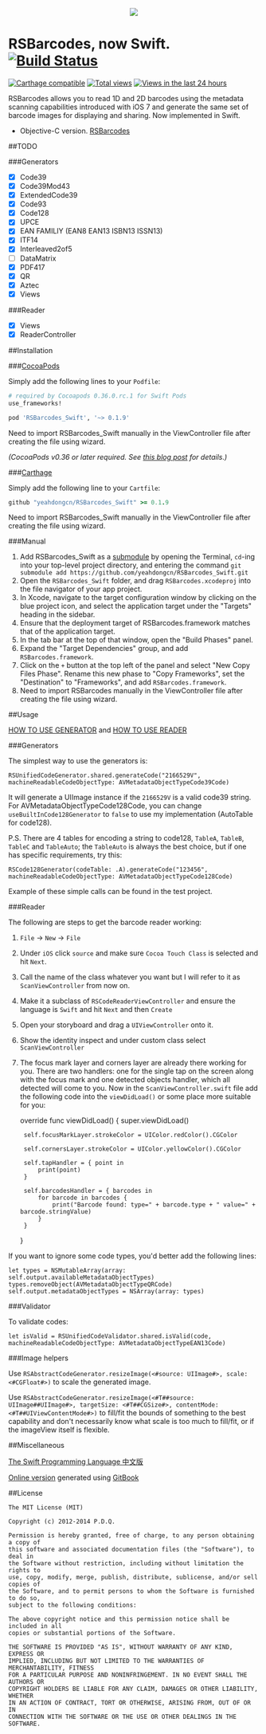 <p align="center">
  <img src="https://raw.githubusercontent.com/yeahdongcn/RSBarcodes_Swift/master/home-hero-swift-hero.png">
</p>

RSBarcodes, now Swift.
[![Build Status](https://travis-ci.org/yeahdongcn/RSBarcodes_Swift.svg?branch=Swift-2.3)](https://travis-ci.org/yeahdongcn/RSBarcodes_Swift) 
==========
[![Carthage compatible](https://img.shields.io/badge/Carthage-compatible-4BC51D.svg?style=flat)](https://github.com/Carthage/Carthage)
[![Total views](https://sourcegraph.com/api/repos/github.com/yeahdongcn/RSBarcodes_Swift/counters/views.png)](https://sourcegraph.com/github.com/yeahdongcn/RSBarcodes_Swift)
[![Views in the last 24 hours](https://sourcegraph.com/api/repos/github.com/yeahdongcn/RSBarcodes_Swift/counters/views-24h.png)](https://sourcegraph.com/github.com/yeahdongcn/RSBarcodes_Swift)

RSBarcodes allows you to read 1D and 2D barcodes using the metadata scanning capabilities introduced with iOS 7 and generate the same set of barcode images for displaying and sharing. Now implemented in Swift.

* Objective-C version. [RSBarcodes](https://github.com/yeahdongcn/RSBarcodes)

##TODO

###Generators
- [x] Code39
- [x] Code39Mod43
- [x] ExtendedCode39
- [x] Code93
- [x] Code128
- [x] UPCE
- [x] EAN FAMILIY (EAN8 EAN13 ISBN13 ISSN13)
- [x] ITF14
- [x] Interleaved2of5
- [ ] DataMatrix
- [x] PDF417
- [x] QR
- [x] Aztec
- [x] Views

###Reader
- [x] Views
- [x] ReaderController

##Installation

###[CocoaPods](http://cocoapods.org)

Simply add the following lines to your `Podfile`:
```ruby
# required by Cocoapods 0.36.0.rc.1 for Swift Pods
use_frameworks! 

pod 'RSBarcodes_Swift', '~> 0.1.9'
```

Need to import RSBarcodes_Swift manually in the ViewController file after creating the file using wizard.

*(CocoaPods v0.36 or later required. See [this blog post](http://blog.cocoapods.org/Pod-Authors-Guide-to-CocoaPods-Frameworks/) for details.)*

###[Carthage](http://github.com/Carthage/Carthage)

Simply add the following line to your `Cartfile`:

```ruby
github "yeahdongcn/RSBarcodes_Swift" >= 0.1.9
```

Need to import RSBarcodes_Swift manually in the ViewController file after creating the file using wizard.

###Manual

1. Add RSBarcodes_Swift as a [submodule](http://git-scm.com/docs/git-submodule) by opening the Terminal, `cd`-ing into your top-level project directory, and entering the command `git submodule add https://github.com/yeahdongcn/RSBarcodes_Swift.git`
2. Open the `RSBarcodes_Swift` folder, and drag `RSBarcodes.xcodeproj` into the file navigator of your app project.
3. In Xcode, navigate to the target configuration window by clicking on the blue project icon, and select the application target under the "Targets" heading in the sidebar.
4. Ensure that the deployment target of RSBarcodes.framework matches that of the application target.
5. In the tab bar at the top of that window, open the "Build Phases" panel.
6. Expand the "Target Dependencies" group, and add `RSBarcodes.framework`.
7. Click on the `+` button at the top left of the panel and select "New Copy Files Phase". Rename this new phase to "Copy Frameworks", set the "Destination" to "Frameworks", and add `RSBarcodes.framework`.
8. Need to import RSBarcodes manually in the ViewController file after creating the file using wizard.

##Usage

[HOW TO USE GENERATOR](#generator-1) and 
[HOW TO USE READER](#reader-1)

###Generators

The simplest way to use the generators is:

    RSUnifiedCodeGenerator.shared.generateCode("2166529V", machineReadableCodeObjectType: AVMetadataObjectTypeCode39Code)

It will generate a UIImage instance if the `2166529V` is a valid code39 string. For AVMetadataObjectTypeCode128Code, you can change `useBuiltInCode128Generator` to `false` to use my implementation (AutoTable for code128).

P.S. There are 4 tables for encoding a string to code128, `TableA`, `TableB`, `TableC` and `TableAuto`; the `TableAuto` is always the best choice, but if one has specific requirements, try this:

    RSCode128Generator(codeTable: .A).generateCode("123456", machineReadableCodeObjectType: AVMetadataObjectTypeCode128Code)

Example of these simple calls can be found in the test project.

###Reader

The following are steps to get the barcode reader working:

1. `File` -> `New` -> `File`
2. Under `iOS` click `source` and make sure `Cocoa Touch Class` is selected and hit `Next`.
3. Call the name of the class whatever you want but I will refer to it as `ScanViewController` from now on.
4. Make it a subclass of `RSCodeReaderViewController` and ensure the language is `Swift` and hit `Next` and then `Create`
5. Open your storyboard and drag a `UIViewController` onto it.
6. Show the identity inspect and under custom class select `ScanViewController`
7. The focus mark layer and corners layer are already there working for you. There are two handlers: one for the single tap on the screen along with the focus mark and one detected objects handler, which all detected will come to you. Now in the `ScanViewController.swift` file add the following code into the `viewDidLoad()` or some place more suitable for you:

    override func viewDidLoad() {
        super.viewDidLoad()
        
        self.focusMarkLayer.strokeColor = UIColor.redColor().CGColor
        
        self.cornersLayer.strokeColor = UIColor.yellowColor().CGColor
        
        self.tapHandler = { point in
            print(point)
        }
        
        self.barcodesHandler = { barcodes in
            for barcode in barcodes {
                print("Barcode found: type=" + barcode.type + " value=" + barcode.stringValue)
            }
        }
    }
    
If you want to ignore some code types, you'd better add the following lines:

    let types = NSMutableArray(array: self.output.availableMetadataObjectTypes)
    types.removeObject(AVMetadataObjectTypeQRCode)
    self.output.metadataObjectTypes = NSArray(array: types)
    
###Validator

To validate codes:

    let isValid = RSUnifiedCodeValidator.shared.isValid(code, machineReadableCodeObjectType: AVMetadataObjectTypeEAN13Code)

###Image helpers

Use `RSAbstractCodeGenerator.resizeImage(<#source: UIImage#>, scale: <#CGFloat#>)` to scale the generated image.

Use `RSAbstractCodeGenerator.resizeImage(<#T##source: UIImage##UIImage#>, targetSize: <#T##CGSize#>, contentMode: <#T##UIViewContentMode#>)` to fill/fit the bounds of something to the best capability and don't necessarily know what scale is too much to fill/fit, or if the imageView itself is flexible.

##Miscellaneous

[The Swift Programming Language 中文版](https://github.com/numbbbbb/the-swift-programming-language-in-chinese/)

[Online version](http://numbbbbb.github.io/the-swift-programming-language-in-chinese/) generated using [GitBook](https://www.gitbook.io/)

##License

    The MIT License (MIT)

    Copyright (c) 2012-2014 P.D.Q.

    Permission is hereby granted, free of charge, to any person obtaining a copy of
    this software and associated documentation files (the "Software"), to deal in
    the Software without restriction, including without limitation the rights to
    use, copy, modify, merge, publish, distribute, sublicense, and/or sell copies of
    the Software, and to permit persons to whom the Software is furnished to do so,
    subject to the following conditions:

    The above copyright notice and this permission notice shall be included in all
    copies or substantial portions of the Software.

    THE SOFTWARE IS PROVIDED "AS IS", WITHOUT WARRANTY OF ANY KIND, EXPRESS OR
    IMPLIED, INCLUDING BUT NOT LIMITED TO THE WARRANTIES OF MERCHANTABILITY, FITNESS
    FOR A PARTICULAR PURPOSE AND NONINFRINGEMENT. IN NO EVENT SHALL THE AUTHORS OR
    COPYRIGHT HOLDERS BE LIABLE FOR ANY CLAIM, DAMAGES OR OTHER LIABILITY, WHETHER
    IN AN ACTION OF CONTRACT, TORT OR OTHERWISE, ARISING FROM, OUT OF OR IN
    CONNECTION WITH THE SOFTWARE OR THE USE OR OTHER DEALINGS IN THE SOFTWARE.
